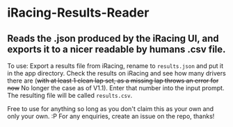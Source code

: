 # iRacing-Results-Reader
## Reads the .json produced by the iRacing UI, and exports it to a nicer readable by humans .csv file.

To use:
Export a results file from iRacing, rename to `results.json` and put it in the app directory.
Check the results on iRacing and see how many drivers there are (~~with at least 1 clean lap set, as a missing lap throws an error for now~~ No longer the case as of V1.1). Enter that number into the input prompt.
The resulting file will be called `results.csv`.


Free to use for anything so long as you don't claim this as your own and only your own. :P
For any enquiries, create an issue on the repo, thanks!
